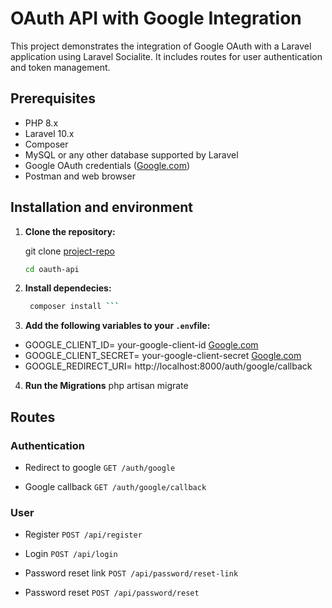 # OAuth API with Google Integration

This project demonstrates the integration of Google OAuth with a Laravel application using Laravel Socialite. It includes routes for user authentication and token management.

## Prerequisites

- PHP 8.x
- Laravel 10.x
- Composer
- MySQL or any other database supported by Laravel
- Google OAuth credentials ([Google.com](https://console.cloud.google.com/apis/credentials))
- Postman and web browser 

## Installation and environment

1. **Clone the repository:**

 
   git clone [project-repo](https://github.com/Dev-Tams/OAUTH-API.git)
     ``` bash
     cd oauth-api 
   ```
2. **Install dependecies:**
    ``` bash
     composer install ```

3. **Add the following variables to your `.env`file:**

- GOOGLE_CLIENT_ID= your-google-client-id [Google.com](https://console.cloud.google.com/apis/credentials)
- GOOGLE_CLIENT_SECRET= your-google-client-secret [Google.com](https://console.cloud.google.com/apis/credentials)
- GOOGLE_REDIRECT_URI= http://localhost:8000/auth/google/callback

4. **Run the Migrations**
php artisan migrate


## Routes

### Authentication
-  Redirect to google 
``` GET /auth/google ```

-  Google callback
``` GET /auth/google/callback ```

### User
- Register
```POST /api/register```

- Login
``` POST /api/login ```

- Password reset link
``` POST /api/password/reset-link ```

- Password reset
```POST /api/password/reset ```

